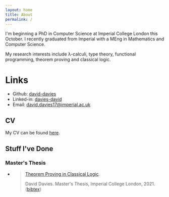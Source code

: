 ```yaml
---
layout: home
title: About
permalink: /
---
```


I'm beginning a PhD in Computer Science at Imperial College London this October. I recently graduated from Imperial with a MEng in Mathematics and Computer Science.

My research interests include λ-calculi, type theory, functional programming, theorem proving and classical logic.

# Links
- Github: [david-davies](https://github.com/david-davies)
- Linked-in: [davies-david](https://www.linkedin.com/in/davies-david)
- Email: [david.davies17@imperial.ac.uk](mailto:david.davies17@imperial.ac.uk)

## CV
My CV can be found [here](https://david-davies.github.io/assets/cv.pdf).

## Stuff I've Done

### Master's Thesis
- > [Theorem Proving in Classical Logic](https://david-davies.github.io/assets/masters.pdf).
  >
  > David Davies. Master's Thesis, Imperial College London, 2021. ([bibtex](https://david-davies.github.io/assets/masters.bib))


